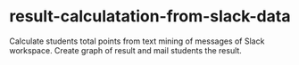 # result-calculatation-from-slack-data
Calculate students total points from text mining of messages of Slack workspace. Create graph of result and mail students the result.
